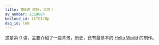 ```yaml
---
title: 第0讲 你好，世界！
av_number: 2318004
bdcloud_id: 1kTGIJBp
dsq_id: l00
---
```


这是第 0 讲，主要介绍了一些背景，历史，还有最基本的 [Hello World](https://zh.wikipedia.org/wiki/Hello_World) 的制作。
